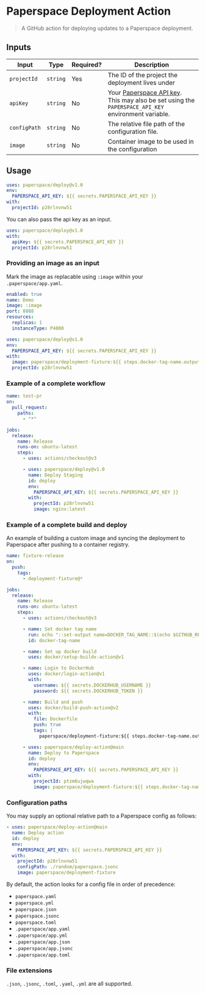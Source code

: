 # Paperspace Deployment Action

> A GitHub action for deploying updates to a Paperspace deployment.

## Inputs

| Input        | Type     | Required? | Description                                                                                                                                           |
| ------------ | -------- | --------- | ----------------------------------------------------------------------------------------------------------------------------------------------------- |
| `projectId`  | `string` | Yes       | The ID of the project the deployment lives under                                                                                                      |
| `apiKey`     | `string` | No        | Your [Paperspace API key](https://console.paperspace.com/settings/apikeys). This may also be set using the `PAPERSPACE_API_KEY` environment variable. |
| `configPath` | `string` | No        | The relative file path of the configuration file.                                                                                                     |
| `image`      | `string` | No        | Container image to be used in the configuration                                                                                                       |

## Usage

```yaml
uses: paperspace/deploy@v1.0
env:
  PAPERSPACE_API_KEY: ${{ secrets.PAPERSPACE_API_KEY }}
with:
  projectId: p28rlnvnw51
```

You can also pass the api key as an input.

```yaml
uses: paperspace/deploy@v1.0
with:
  apiKey: ${{ secrets.PAPERSPACE_API_KEY }}
  projectId: p28rlnvnw51
```

### Providing an image as an input

Mark the image as replacable using `:image` within your `.paperspace/app.yaml`.

```yaml
enabled: true
name: Demo
image: :image
port: 8888
resources:
  replicas: 1
  instanceType: P4000
  ```


```yaml
uses: paperspace/deploy@v1.0
env:
  PAPERSPACE_API_KEY: ${{ secrets.PAPERSPACE_API_KEY }}
with:
  image: paperspace/deployment-fixture:${{ steps.docker-tag-name.outputs.DOCKER_TAG_NAME }})
  projectId: p28rlnvnw51
```

### Example of a complete workflow

```yaml
name: test-pr
on:
  pull_request:
    paths:
      - "*"

jobs:
  release:
    name: Release
    runs-on: ubuntu-latest
    steps:
      - uses: actions/checkout@v3

      - uses: paperspace/deploy@v1.0
        name: Deploy Staging
        id: deploy
        env:
          PAPERSPACE_API_KEY: ${{ secrets.PAPERSPACE_API_KEY }}
        with:
          projectId: p28rlnvnw51
          image: nginx:latest
```

### Example of a complete build and deploy

An example of building a custom image and syncing the deployment to Paperspace after pushing to a container registry.

```yaml
name: fixture-release
on:
  push:
    tags:
      - deployment-fixture@*

jobs:
  release:
    name: Release
    runs-on: ubuntu-latest
    steps:
      - uses: actions/checkout@v3

      - name: Set docker tag name
        run: echo "::set-output name=DOCKER_TAG_NAME::$(echo $GITHUB_REF | cut -d / -f 3 | sed 's/deployment-fixture@//')"
        id: docker-tag-name

      - name: Set up docker build
        uses: docker/setup-buildx-action@v1

      - name: Login to DockerHub
        uses: docker/login-action@v1
        with:
          username: ${{ secrets.DOCKERHUB_USERNAME }}
          password: ${{ secrets.DOCKERHUB_TOKEN }}

      - name: Build and push
        uses: docker/build-push-action@v2
        with:
          file: Dockerfile
          push: true
          tags: |
            paperspace/deployment-fixture:${{ steps.docker-tag-name.outputs.DOCKER_TAG_NAME }}

      - uses: paperspace/deploy-action@main
        name: Deploy to Paperspace
        id: deploy
        env:
          PAPERSPACE_API_KEY: ${{ secrets.PAPERSPACE_API_KEY }}
        with:
          projectId: ptzm6ujwqwa
          image: paperspace/deployment-fixture:${{ steps.docker-tag-name.outputs.DOCKER_TAG_NAME }}

```

### Configuration paths

You may supply an optional relative path to a Paperspace config as follows:

```yaml
- uses: paperspace/deploy-action@main
  name: Deploy action
  id: deploy
  env:
    PAPERSPACE_API_KEY: ${{ secrets.PAPERSPACE_API_KEY }}
  with:
    projectId: p28rlnvnw51
    configPath: ./random/paperspace.jsonc
    image: paperspace/deployment-fixture
```

By default, the action looks for a config file in order of precedence:

- `paperspace.yaml`
- `paperspace.yml`
- `paperspace.json`
- `paperspace.jsonc`
- `paperspace.toml`
- `.paperspace/app.yaml`
- `.paperspace/app.yml`
- `.paperspace/app.json`
- `.paperspace/app.jsonc`
- `.paperspace/app.toml`

### File extensions

`.json`, `.jsonc`, `.toml`, `.yaml`, `.yml` are all supported.